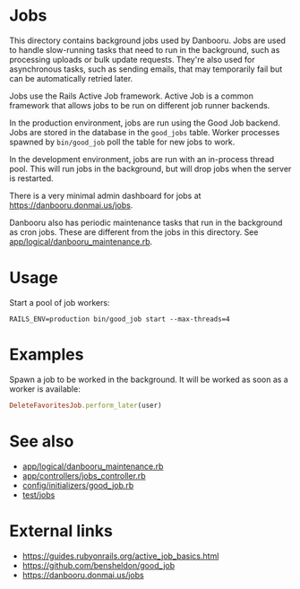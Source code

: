 # Jobs

This directory contains background jobs used by Danbooru. Jobs are used to
handle slow-running tasks that need to run in the background, such as processing
uploads or bulk update requests. They're also used for asynchronous tasks, such
as sending emails, that may temporarily fail but can be automatically retried
later.

Jobs use the Rails Active Job framework. Active Job is a common framework that
allows jobs to be run on different job runner backends.

In the production environment, jobs are run using the Good Job backend.  Jobs
are stored in the database in the `good_jobs` table. Worker processes spawned
by `bin/good_job` poll the table for new jobs to work.

In the development environment, jobs are run with an in-process thread pool.
This will run jobs in the background, but will drop jobs when the server is
restarted.

There is a very minimal admin dashboard for jobs at https://danbooru.donmai.us/jobs.

Danbooru also has periodic maintenance tasks that run in the background as cron
jobs. These are different from the jobs in this directory. See
[app/logical/danbooru_maintenance.rb](../logical/danbooru_maintenance.rb).

# Usage

Start a pool of job workers:

```
RAILS_ENV=production bin/good_job start --max-threads=4
```

# Examples

Spawn a job to be worked in the background. It will be worked as soon as a
worker is available:

```ruby
DeleteFavoritesJob.perform_later(user)
```

# See also

* [app/logical/danbooru_maintenance.rb](../logical/danbooru_maintenance.rb)
* [app/controllers/jobs_controller.rb](../controllers/jobs_controller.rb)
* [config/initializers/good_job.rb](../../config/initializers/good_job.rb)
* [test/jobs](../../test/jobs)

# External links

* https://guides.rubyonrails.org/active_job_basics.html
* https://github.com/bensheldon/good_job
* https://danbooru.donmai.us/jobs
